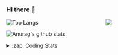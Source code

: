 ### Hi there 👋

<!--
**tao8687/tao8687** is a ✨ _special_ ✨ repository because its `README.md` (this file) appears on your GitHub profile.

Here are some ideas to get you started:

- 🔭 I’m currently working on ...
- 🌱 I’m currently learning ...
- 👯 I’m looking to collaborate on ...
- 🤔 I’m looking for help with ...
- 💬 Ask me about ...
- 📫 How to reach me: ...
- 😄 Pronouns: ...
- ⚡ Fun fact: ...
-->

<img align='right' src="https://media.giphy.com/media/M9gbBd9nbDrOTu1Mqx/giphy.gif" width="240">

  
![Top Langs](https://github-readme-stats.vercel.app/api/top-langs/?username=tao8687&layout=compact&title_color=23238E&text_color=A67D3D)

![Anurag's github stats](https://github-readme-stats.vercel.app/api?username=tao8687&show_icons=true&&text_color=A67D3D&title_color=23238E&show_icons=false&count_private=true&hide=stars)

<details>
  <summary>:zap: Coding Stats</summary>
  <br>
    
<!--START_SECTION:waka-->
![Code Time](http://img.shields.io/badge/Code%20Time-1%2C535%20hrs%2031%20mins-blue)

![Profile Views](http://img.shields.io/badge/Profile%20Views-0-blue)

**🐱 My GitHub Data** 

> 📦 1.5 MB Used in GitHub's Storage 
 > 
> 🏆 167 Contributions in the Year 2024
 > 
> 🚫 Not Opted to Hire
 > 
> 📜 52 Public Repositories 
 > 
> 🔑 25 Private Repositories 
 > 
**I'm an Early 🐤** 

```text
🌞 Morning                1401 commits        ██████████████████████░░░   87.07 % 
🌆 Daytime                87 commits          █░░░░░░░░░░░░░░░░░░░░░░░░   05.41 % 
🌃 Evening                117 commits         ██░░░░░░░░░░░░░░░░░░░░░░░   07.27 % 
🌙 Night                  4 commits           ░░░░░░░░░░░░░░░░░░░░░░░░░   00.25 % 
```
📅 **I'm Most Productive on Wednesday** 

```text
Monday                   232 commits         ████░░░░░░░░░░░░░░░░░░░░░   14.42 % 
Tuesday                  219 commits         ███░░░░░░░░░░░░░░░░░░░░░░   13.61 % 
Wednesday                285 commits         ████░░░░░░░░░░░░░░░░░░░░░   17.71 % 
Thursday                 210 commits         ███░░░░░░░░░░░░░░░░░░░░░░   13.05 % 
Friday                   228 commits         ████░░░░░░░░░░░░░░░░░░░░░   14.17 % 
Saturday                 222 commits         ███░░░░░░░░░░░░░░░░░░░░░░   13.80 % 
Sunday                   213 commits         ███░░░░░░░░░░░░░░░░░░░░░░   13.24 % 
```


📊 **This Week I Spent My Time On** 

```text
🕑︎ Time Zone: Asia/Shanghai

💬 Programming Languages: 
YAML                     1 hr 24 mins        ███████████░░░░░░░░░░░░░░   42.87 % 
Other                    1 hr 19 mins        ██████████░░░░░░░░░░░░░░░   40.57 % 
C++                      20 mins             ███░░░░░░░░░░░░░░░░░░░░░░   10.54 % 
CMake                    7 mins              █░░░░░░░░░░░░░░░░░░░░░░░░   04.02 % 
Bash                     3 mins              ░░░░░░░░░░░░░░░░░░░░░░░░░   01.97 % 

🔥 Editors: 
VS Code                  3 hrs 16 mins       █████████████████████████   100.00 % 

🐱‍💻 Projects: 
robot_localization       2 hrs 33 mins       ███████████████████░░░░░░   77.98 % 
diffbot                  21 mins             ███░░░░░░░░░░░░░░░░░░░░░░   10.82 % 
wheeltec_robot           12 mins             ██░░░░░░░░░░░░░░░░░░░░░░░   06.22 % 
icart                    5 mins              █░░░░░░░░░░░░░░░░░░░░░░░░   02.54 % 
openzen                  3 mins              ░░░░░░░░░░░░░░░░░░░░░░░░░   01.61 % 

💻 Operating System: 
Linux                    3 hrs 16 mins       █████████████████████████   100.00 % 
```

**I Mostly Code in Python** 

```text
Python                   10 repos            ████████░░░░░░░░░░░░░░░░░   31.25 % 
C++                      9 repos             ███████░░░░░░░░░░░░░░░░░░   28.12 % 
JavaScript               2 repos             ██░░░░░░░░░░░░░░░░░░░░░░░   06.25 % 
Batchfile                1 repo              █░░░░░░░░░░░░░░░░░░░░░░░░   03.12 % 
HTML                     1 repo              █░░░░░░░░░░░░░░░░░░░░░░░░   03.12 % 
```



**Timeline**

![Lines of Code chart](https://raw.githubusercontent.com/tao8687/tao8687/master/assets/bar_graph.png)


 Last Updated on 11/06/2024 01:18:58 UTC
<!--END_SECTION:waka-->
</details>
